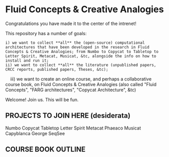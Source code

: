 # Fluid Concepts & Creative Analogies

Congratulations you have made it to the center of the intrenet!

This repository has a number of goals:  

    i) we want to collect **all** the (open-source) computational architectures that have been developed in the research in Fluid Concepts & Creative Analogies; from Numbo to Copycat to Tabletop to Letter Spirit, Metacat, Musicat, &tc, alongside the info on how to install and run it;
    ii) we want to collect **all** the literature (unpublished papers, CRCC reports, published papers, Theses, &tc);
     iii) we want to create an online course, and perhaps a collaborative course book, on Fluid Concepts & Creative Analogies (also called "Fluid Concepts", "FARG architectures", "Copycat Architecture", &tc)
     
    

Welcome!  Join us.  This will be fun.  




PROJECTS TO JOIN HERE (desiderata)
---



Numbo
Copycat
Tabletop
Letter Spirit
Metacat
Phaeaco
Musicat
Capyblanca
George
SeqSee 


COURSE BOOK OUTLINE
---



